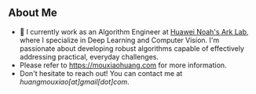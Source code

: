 ## About Me


- 👋 I currently work as an Algorithm Engineer at <a href='https://www.noahlab.com.hk'>Huawei Noah's Ark Lab</a>, where I specialize in Deep Learning and Computer Vision. I'm passionate about developing robust algorithms capable of effectively addressing practical, everyday challenges.
- Please refer to https://mouxiaohuang.com for more information.
- Don't hesitate to reach out! You can contact me at *huangmouxiao[at]gmail[dot]com*.

